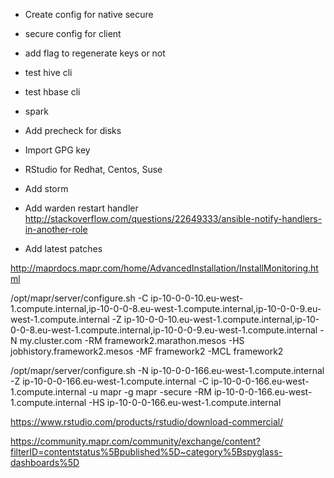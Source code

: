 - Create config for native secure
- secure config for client
- add flag to regenerate keys or not
- test hive cli
- test hbase cli
- spark

- Add precheck for disks
- Import GPG key
- RStudio for Redhat, Centos, Suse
- Add storm
- Add warden restart handler http://stackoverflow.com/questions/22649333/ansible-notify-handlers-in-another-role
- Add latest patches

http://maprdocs.mapr.com/home/AdvancedInstallation/InstallMonitoring.html

/opt/mapr/server/configure.sh -C ip-10-0-0-10.eu-west-1.compute.internal,ip-10-0-0-8.eu-west-1.compute.internal,ip-10-0-0-9.eu-west-1.compute.internal -Z ip-10-0-0-10.eu-west-1.compute.internal,ip-10-0-0-8.eu-west-1.compute.internal,ip-10-0-0-9.eu-west-1.compute.internal  -N my.cluster.com -RM framework2.marathon.mesos  -HS jobhistory.framework2.mesos -MF framework2  -MCL framework2

/opt/mapr/server/configure.sh -N ip-10-0-0-166.eu-west-1.compute.internal -Z ip-10-0-0-166.eu-west-1.compute.internal -C ip-10-0-0-166.eu-west-1.compute.internal -u mapr -g mapr -secure -RM ip-10-0-0-166.eu-west-1.compute.internal -HS ip-10-0-0-166.eu-west-1.compute.internal

https://www.rstudio.com/products/rstudio/download-commercial/


https://community.mapr.com/community/exchange/content?filterID=contentstatus%5Bpublished%5D~category%5Bspyglass-dashboards%5D